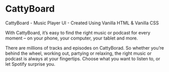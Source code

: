 # CattyBoard
CattyBoard - Music Player UI - Created Using Vanilla HTML &amp; Vanilla CSS

With CattyBoard, it’s easy to find the right music or podcast for every moment – on your phone, your computer, your tablet and more.

There are millions of tracks and episodes on CattyBorad. So whether you’re behind the wheel, working out, partying or relaxing, the right music or podcast is always at your fingertips. Choose what you want to listen to, or let Spotify surprise you.
